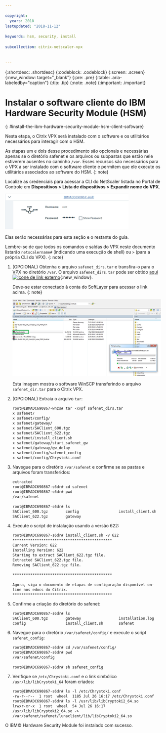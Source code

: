 ```yaml
---

copyright:
  years: 2018
lastupdated: "2018-11-12"

keywords: hsm, security, install

subcollection: citrix-netscaler-vpx


---
```


{:shortdesc: .shortdesc}
{:codeblock: .codeblock}
{:screen: .screen}
{:new_window: target="_blank"}
{:pre: .pre}
{:table: .aria-labeledby="caption"}
{:tip: .tip}
{:note: .note}
{:important: .important}

# Instalar o software cliente do IBM Hardware Security Module (HSM)
{: #install-the-ibm-hardware-security-module-hsm-client-software}

Nesta etapa, o Citrix VPX será instalado com o software e os utilitários necessários para interagir com o HSM.

As etapas um e dois desse procedimento são opcionais e necessárias apenas se o diretório safenet e os arquivos ou subpastas que estão nele estiverem ausentes no caminho `/var`. Esses recursos são necessários para o VPX a ser instalado com o software cliente e permitem que ele execute os utilitários associados ao software do HSM.
{: note}

Localize as credenciais para acessar a CLI do NetScaler listada no Portal de Controle em **Dispositivos > Lista de dispositivos > Expandir nome do VPX**.

<img src="images/3-VPX-Credentials.png" alt="drawing" style="width: 400px;"/>

Elas serão necessárias para esta seção e o restante do guia.

Lembre-se de que todos os comandos e saídas do VPX neste documento listarão `netscalername#` (indicando uma execução de shell) ou `>` (para a própria CLI do VPX).
{: note}

1.	(OPCIONAL) Obtenha o arquivo `safenet_dirs.tar` e transfira-o para o VPX no diretório `/var`. O arquivo `safenet_dirs.tar` pode ser obtido [aqui ![Ícone de link externo](../../icons/launch-glyph.svg "Ícone de link externo")](http://downloads.service.softlayer.com/citrix/netscaler/Safenet-HSM/){:new_window}.

	Deve-se estar conectado à conta do SoftLayer para acessar o link acima.
  {: note}

	<img src="images/4-transfer-safenet_dirs.png" alt="drawing" style="width: 600px;"/>

	Esta imagem mostra o software WinSCP transferindo o arquivo `safenet_dir.tar` para o Citrix VPX.

2.	(OPCIONAL) Extraia o arquivo `tar`:

	```
	root@IBMADC690867-wnzs# tar -xvpf safenet_dirs.tar
	x safenet/
	x safenet/config/
	x safenet/gateway/
	x safenet/SAClient_600.tgz
	x safenet/SAClient_622.tgz
	x safenet/install_client.sh
	x safenet/gateway/start_safenet_gw
	x safenet/gateway/gw_delay
	x safenet/config/safenet_config
	x safenet/config/Chrystoki.conf
	```

3.	Navegue para o diretório `/var/safenet` e confirme se as pastas e arquivos foram transferidos:

	```
	extracted
	root@IBMADC690867-s6dr# cd safenet
	root@IBMADC690867-s6dr# pwd
	/var/safenet

	root@IBMADC690867-s6dr# ls
	SAClient_600.tgz        config                  install_client.sh
	SAClient_622.tgz        gateway
	```

4.	Execute o script de instalação usando a versão 622:

	```
	root@IBMADC690867-s6dr# install_client.sh -v 622
	*********************************************
	Current Version: 622
	Installing Version: 622
	Starting to extract SAClient_622.tgz file.
	Extracted SAClient_622.tgz file.
	Removing SAClient_622.tgz file.

	*********************************************

	Agora, siga o documento de etapas de configuração disponível on-line nos edocs do Citrix.
	*********************************************
	```

5.	Confirme a criação do diretório do safenet:

	```
	root@IBMADC690867-s6dr# ls
	SAClient_600.tgz        gateway                 installation.log
	config                  install_client.sh       safenet
	```

6.	Navegue para o diretório `/var/safenet/config/` e execute o script `safenet_config`:

	```
	root@IBMADC690867-s6dr# cd /var/safenet/config/
	root@IBMADC690867-s6dr# pwd               
	/var/safenet/config

	root@IBMADC690867-s6dr# sh safenet_config
	```

7.	Verifique se `/etc/Chrystoki.conf` e o link simbólico `/usr/lib/libCrystoki_64` foram criados:

	```
	root@IBMADC690867-s6dr# ls -l /etc/Chrystoki.conf
	-rw-r--r--  1 root  wheel  1185 Jul 26 16:17 /etc/Chrystoki.conf
	root@IBMADC690867-s6dr# ls -l /usr/lib/libCryptoki2_64.so
	lrwxr-xr-x  1 root  wheel  54 Jul 26 16:17 /usr/lib/libCryptoki2_64.so ->
	/var/safenet/safenet/lunaclient/lib/libCryptoki2_64.so
	```

O IBM© Hardware Security Module foi instalado com sucesso.
